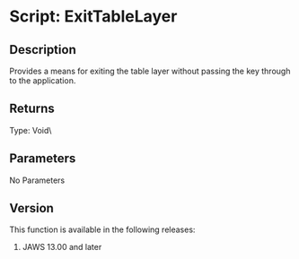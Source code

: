 # Script: ExitTableLayer

## Description

Provides a means for exiting the table layer without passing the key
through to the application.

## Returns

Type: Void\

## Parameters

No Parameters

## Version

This function is available in the following releases:

1.  JAWS 13.00 and later
